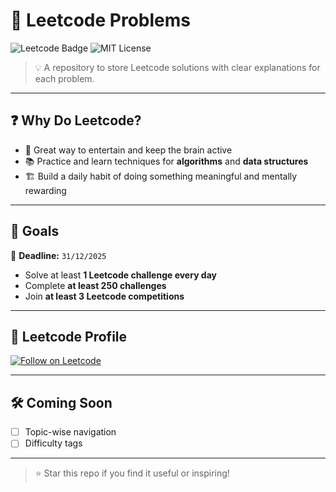 # 🧠 Leetcode Problems 
![Leetcode Badge](https://img.shields.io/badge/leetcode-practice-orange) ![MIT License](https://img.shields.io/badge/license-MIT-green)

> 💡 A repository to store Leetcode solutions with clear explanations for each problem.

---

## ❓ Why Do Leetcode?

- 🧩 Great way to entertain and keep the brain active
- 📚 Practice and learn techniques for **algorithms** and **data structures**
- 🏗️ Build a daily habit of doing something meaningful and mentally rewarding

---

## 🎯 Goals

📅 **Deadline:** `31/12/2025`

- Solve at least **1 Leetcode challenge every day**
- Complete **at least 250 challenges**
- Join **at least 3 Leetcode competitions**

---

## 👤 Leetcode Profile

[<img src="https://img.shields.io/badge/Follow%20me%20on-Leetcode-orange?logo=leetcode" alt="Follow on Leetcode" />](https://leetcode.com/u/billionairep/)

---

## 🛠️ Coming Soon

- [ ] Topic-wise navigation
- [ ] Difficulty tags

---

> ⭐ Star this repo if you find it useful or inspiring!
